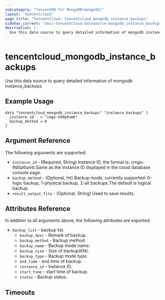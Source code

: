 ```yaml
---
subcategory: "TencentDB for MongoDB(mongodb)"
layout: "tencentcloud"
page_title: "TencentCloud: tencentcloud_mongodb_instance_backups"
sidebar_current: "docs-tencentcloud-datasource-mongodb_instance_backups"
description: |-
  Use this data source to query detailed information of mongodb instance_backups
---
```


# tencentcloud_mongodb_instance_backups

Use this data source to query detailed information of mongodb instance_backups

## Example Usage

```hcl
data "tencentcloud_mongodb_instance_backups" "instance_backups" {
  instance_id   = "cmgo-9d0p6umb"
  backup_method = 0
}
```

## Argument Reference

The following arguments are supported:

* `instance_id` - (Required, String) Instance ID, the format is: cmgo-9d0p6umb.Same as the instance ID displayed in the cloud database console page.
* `backup_method` - (Optional, Int) Backup mode, currently supported: 0-logic backup, 1-physical backup, 2-all backups.The default is logical backup.
* `result_output_file` - (Optional, String) Used to save results.

## Attributes Reference

In addition to all arguments above, the following attributes are exported:

* `backup_list` - backup list.
  * `backup_desc` - Remark of backup.
  * `backup_method` - Backup method.
  * `backup_name` - Backup mode name.
  * `backup_size` - Size of backup(KN).
  * `backup_type` - Backup mode type.
  * `end_time` - end time of backup.
  * `instance_id` - Instance ID.
  * `start_time` - start time of backup.
  * `status` - Backup status.


## Timeouts

<no value>


